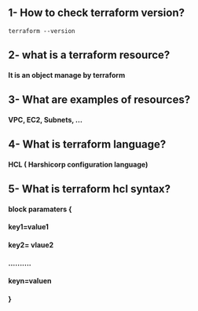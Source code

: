 ## 1- How to check terraform version?
```
terraform --version
```
## 2- what is a terraform resource?
#### It is an object manage by terraform
## 3- What are examples of resources?
#### VPC, EC2, Subnets, ...
## 4- What is terraform language?
#### HCL ( Harshicorp configuration language)
## 5- What is terraform hcl syntax?
#### block  paramaters {
####  key1=value1
####  key2= vlaue2
####  ..........
####  keyn=valuen
####  }

